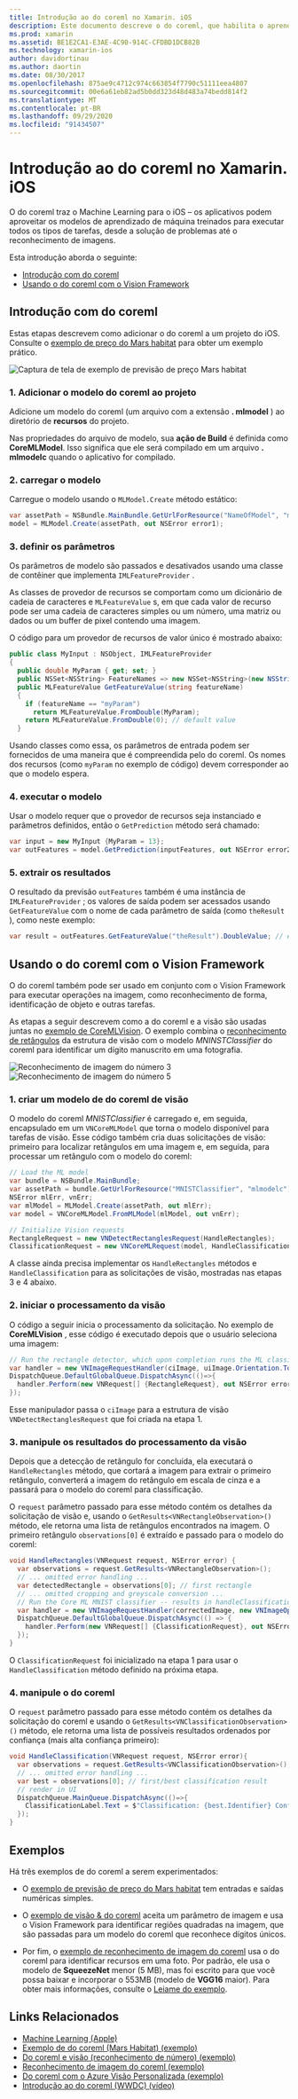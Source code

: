 ```yaml
---
title: Introdução ao do coreml no Xamarin. iOS
description: Este documento descreve o do coreml, que habilita o aprendizado de máquina no iOS. Este documento discute como começar a usar o do coreml e como usá-lo com o Vision Framework.
ms.prod: xamarin
ms.assetid: BE1E2CA1-E3AE-4C90-914C-CFDBD1DCB82B
ms.technology: xamarin-ios
author: davidortinau
ms.author: daortin
ms.date: 08/30/2017
ms.openlocfilehash: 875ae9c4712c974c663854f7790c51111eea4807
ms.sourcegitcommit: 00e6a61eb82ad5b0dd323d48d483a74bedd814f2
ms.translationtype: MT
ms.contentlocale: pt-BR
ms.lasthandoff: 09/29/2020
ms.locfileid: "91434507"
---
```

# <a name="introduction-to-coreml-in-xamarinios"></a>Introdução ao do coreml no Xamarin. iOS

O do coreml traz o Machine Learning para o iOS – os aplicativos podem aproveitar os modelos de aprendizado de máquina treinados para executar todos os tipos de tarefas, desde a solução de problemas até o reconhecimento de imagens.

Esta introdução aborda o seguinte:

- [Introdução com do coreml](#coreml)
- [Usando o do coreml com o Vision Framework](#coremlvision)

<a name="coreml"></a>

## <a name="getting-started-with-coreml"></a>Introdução com do coreml

Estas etapas descrevem como adicionar o do coreml a um projeto do iOS. Consulte o [exemplo de preço do Mars habitat](/samples/xamarin/ios-samples/ios12-marshabitatcoremltimer/) para obter um exemplo prático.

![Captura de tela de exemplo de previsão de preço Mars habitat](coreml-images/marspricer-heading.png)

### <a name="1-add-the-coreml-model-to-the-project"></a>1. Adicionar o modelo do coreml ao projeto

Adicione um modelo do coreml (um arquivo com a extensão **. mlmodel** ) ao diretório de **recursos** do projeto. 

Nas propriedades do arquivo de modelo, sua **ação de Build** é definida como **CoreMLModel**. Isso significa que ele será compilado em um arquivo **. mlmodelc** quando o aplicativo for compilado.

### <a name="2-load-the-model"></a>2. carregar o modelo

Carregue o modelo usando o `MLModel.Create` método estático:

```csharp
var assetPath = NSBundle.MainBundle.GetUrlForResource("NameOfModel", "mlmodelc");
model = MLModel.Create(assetPath, out NSError error1);
```

### <a name="3-set-the-parameters"></a>3. definir os parâmetros

Os parâmetros de modelo são passados e desativados usando uma classe de contêiner que implementa `IMLFeatureProvider` .

As classes de provedor de recursos se comportam como um dicionário de cadeia de caracteres e `MLFeatureValue` s, em que cada valor de recurso pode ser uma cadeia de caracteres simples ou um número, uma matriz ou dados ou um buffer de pixel contendo uma imagem.

O código para um provedor de recursos de valor único é mostrado abaixo:

```csharp
public class MyInput : NSObject, IMLFeatureProvider
{
  public double MyParam { get; set; }
  public NSSet<NSString> FeatureNames => new NSSet<NSString>(new NSString("myParam"));
  public MLFeatureValue GetFeatureValue(string featureName)
  {
    if (featureName == "myParam")
      return MLFeatureValue.FromDouble(MyParam);
    return MLFeatureValue.FromDouble(0); // default value
  }
```

Usando classes como essa, os parâmetros de entrada podem ser fornecidos de uma maneira que é compreendida pelo do coreml. Os nomes dos recursos (como `myParam` no exemplo de código) devem corresponder ao que o modelo espera.

### <a name="4-run-the-model"></a>4. executar o modelo

Usar o modelo requer que o provedor de recursos seja instanciado e parâmetros definidos, então o `GetPrediction` método será chamado:

```csharp
var input = new MyInput {MyParam = 13};
var outFeatures = model.GetPrediction(inputFeatures, out NSError error2);
```

### <a name="5-extract-the-results"></a>5. extrair os resultados

O resultado da previsão `outFeatures` também é uma instância de `IMLFeatureProvider` ; os valores de saída podem ser acessados usando `GetFeatureValue` com o nome de cada parâmetro de saída (como `theResult` ), como neste exemplo:

```csharp
var result = outFeatures.GetFeatureValue("theResult").DoubleValue; // eg. 6227020800
```

<a name="coremlvision"></a>

## <a name="using-coreml-with-the-vision-framework"></a>Usando o do coreml com o Vision Framework

O do coreml também pode ser usado em conjunto com o Vision Framework para executar operações na imagem, como reconhecimento de forma, identificação de objeto e outras tarefas.

As etapas a seguir descrevem como a do coreml e a visão são usadas juntas no [exemplo de CoreMLVision](/samples/xamarin/ios-samples/ios11-coremlvision). O exemplo combina o [reconhecimento de retângulos](~/ios/platform/introduction-to-ios11/vision.md#rectangles) da estrutura de visão com o modelo _MNINSTClassifier_ do coreml para identificar um dígito manuscrito em uma fotografia.

![Reconhecimento de imagem do número 3](coreml-images/vision3.png) ![Reconhecimento de imagem do número 5](coreml-images/vision5.png)

### <a name="1-create-a-vision-coreml-model"></a>1. criar um modelo de do coreml de visão

O modelo do coreml _MNISTClassifier_ é carregado e, em seguida, encapsulado em um `VNCoreMLModel` que torna o modelo disponível para tarefas de visão. Esse código também cria duas solicitações de visão: primeiro para localizar retângulos em uma imagem e, em seguida, para processar um retângulo com o modelo do coreml:

```csharp
// Load the ML model
var bundle = NSBundle.MainBundle;
var assetPath = bundle.GetUrlForResource("MNISTClassifier", "mlmodelc");
NSError mlErr, vnErr;
var mlModel = MLModel.Create(assetPath, out mlErr);
var model = VNCoreMLModel.FromMLModel(mlModel, out vnErr);

// Initialize Vision requests
RectangleRequest = new VNDetectRectanglesRequest(HandleRectangles);
ClassificationRequest = new VNCoreMLRequest(model, HandleClassification);
```

A classe ainda precisa implementar os `HandleRectangles` métodos e `HandleClassification` para as solicitações de visão, mostradas nas etapas 3 e 4 abaixo.

### <a name="2-start-the-vision-processing"></a>2. iniciar o processamento da visão

O código a seguir inicia o processamento da solicitação. No exemplo de **CoreMLVision** , esse código é executado depois que o usuário seleciona uma imagem:

```csharp
// Run the rectangle detector, which upon completion runs the ML classifier.
var handler = new VNImageRequestHandler(ciImage, uiImage.Orientation.ToCGImagePropertyOrientation(), new VNImageOptions());
DispatchQueue.DefaultGlobalQueue.DispatchAsync(()=>{
  handler.Perform(new VNRequest[] {RectangleRequest}, out NSError error);
});
```

Esse manipulador passa o `ciImage` para a estrutura de visão `VNDetectRectanglesRequest` que foi criada na etapa 1.

### <a name="3-handle-the-results-of-vision-processing"></a>3. manipule os resultados do processamento da visão

Depois que a detecção de retângulo for concluída, ela executará o `HandleRectangles` método, que cortará a imagem para extrair o primeiro retângulo, converterá a imagem do retângulo em escala de cinza e a passará para o modelo do coreml para classificação.

O `request` parâmetro passado para esse método contém os detalhes da solicitação de visão e, usando o `GetResults<VNRectangleObservation>()` método, ele retorna uma lista de retângulos encontrados na imagem. O primeiro retângulo `observations[0]` é extraído e passado para o modelo do coreml:

```csharp
void HandleRectangles(VNRequest request, NSError error) {
  var observations = request.GetResults<VNRectangleObservation>();
  // ... omitted error handling ...
  var detectedRectangle = observations[0]; // first rectangle
  // ... omitted cropping and greyscale conversion ...
  // Run the Core ML MNIST classifier -- results in handleClassification method
  var handler = new VNImageRequestHandler(correctedImage, new VNImageOptions());
  DispatchQueue.DefaultGlobalQueue.DispatchAsync(() => {
    handler.Perform(new VNRequest[] {ClassificationRequest}, out NSError err);
  });
}
```

O `ClassificationRequest` foi inicializado na etapa 1 para usar o `HandleClassification` método definido na próxima etapa.

### <a name="4-handle-the-coreml"></a>4. manipule o do coreml

O `request` parâmetro passado para esse método contém os detalhes da solicitação do coreml e usando o `GetResults<VNClassificationObservation>()` método, ele retorna uma lista de possíveis resultados ordenados por confiança (mais alta confiança primeiro):

```csharp
void HandleClassification(VNRequest request, NSError error){
  var observations = request.GetResults<VNClassificationObservation>();
  // ... omitted error handling ...
  var best = observations[0]; // first/best classification result
  // render in UI
  DispatchQueue.MainQueue.DispatchAsync(()=>{
    ClassificationLabel.Text = $"Classification: {best.Identifier} Confidence: {best.Confidence * 100f:#.00}%";
  });
}
```

## <a name="samples"></a>Exemplos

Há três exemplos de do coreml a serem experimentados:

- O [exemplo de previsão de preço do Mars habitat](/samples/xamarin/ios-samples/ios12-marshabitatcoremltimer/) tem entradas e saídas numéricas simples.

- O [exemplo de visão & do coreml](/samples/xamarin/ios-samples/ios11-coremlvision) aceita um parâmetro de imagem e usa o Vision Framework para identificar regiões quadradas na imagem, que são passadas para um modelo do coreml que reconhece dígitos únicos.

- Por fim, o [exemplo de reconhecimento de imagem do coreml](/samples/xamarin/ios-samples/ios11-coremlimagerecognition) usa o do coreml para identificar recursos em uma foto. Por padrão, ele usa o modelo de **SqueezeNet** menor (5 MB), mas foi escrito para que você possa baixar e incorporar o 553MB (modelo de **VGG16** maior). Para obter mais informações, consulte o [Leiame do exemplo](https://github.com/xamarin/ios-samples/blob/master/ios11/CoreMLImageRecognition/CoreMLImageRecognition/README.md).

## <a name="related-links"></a>Links Relacionados

- [Machine Learning (Apple)](https://developer.apple.com/machine-learning/)
- [Exemplo de do coreml (Mars Habitat) (exemplo)](/samples/xamarin/ios-samples/ios12-marshabitatcoremltimer/)
- [Do coreml e visão (reconhecimento de número) (exemplo)](/samples/xamarin/ios-samples/ios11-coremlvision)
- [Reconhecimento de imagem do coreml (exemplo)](/samples/xamarin/ios-samples/ios11-coremlimagerecognition)
- [Do coreml com o Azure Visão Personalizada (exemplo)](/samples/xamarin/ios-samples/ios11-coremlazuremodel)
- [Introdução ao do coreml (WWDC) (vídeo)](https://developer.apple.com/videos/play/wwdc2017/703/)